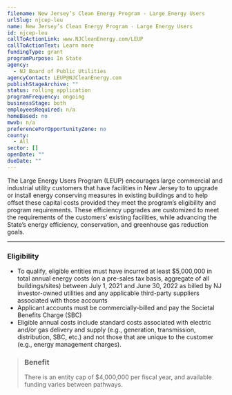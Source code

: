 ```yaml
---
filename: New Jersey’s Clean Energy Program - Large Energy Users
urlSlug: njcep-leu
name: New Jersey’s Clean Energy Program - Large Energy Users
id: njcep-leu
callToActionLink: www.NJCleanEnergy.com/LEUP
callToActionText: Learn more
fundingType: grant
programPurpose: In State
agency:
  - NJ Board of Public Utilities
agencyContact: LEUP@NJCleanEnergy.com
publishStageArchive: ""
status: rolling application
programFrequency: ongoing
businessStage: both
employeesRequired: n/a
homeBased: no
mwvb: n/a
preferenceForOpportunityZone: no
county:
  - All
sector: []
openDate: ""
dueDate: ""
---
```

The Large Energy Users Program (LEUP) encourages large commercial and industrial utility customers that have facilities in New Jersey to to upgrade or install energy conserving measures in existing buildings and to help offset these capital costs provided they meet the program’s eligibility and program requirements. These efficiency upgrades are customized to meet the requirements of the customers’ existing facilities, while advancing the State’s energy efficiency, conservation, and greenhouse gas reduction goals.

- - -

### Eligibility

* To qualify, eligible entities must have incurred at least $5,000,000 in total annual energy costs (on a pre-sales tax basis, aggregate of all buildings/sites) between July 1, 2021 and June 30, 2022 as billed by NJ investor-owned utilities and any applicable third-party suppliers associated with those accounts 
* Applicant accounts must be commercially-billed and pay the Societal Benefits Charge (SBC)
* Eligible annual costs include standard costs associated with electric and/or gas delivery and supply (e.g., generation, transmission, distribution, SBC, etc.) and not those that are unique to the customer (e.g., energy management charges).

> ### Benefit
>
> There is an entity cap of $4,000,000 per fiscal year, and available funding varies between pathways.